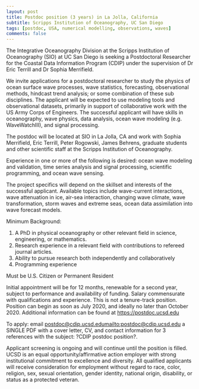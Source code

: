 ```yaml
---
layout: post
title: Postdoc position (3 years) in La Jolla, California
subtitle: Scripps Institution of Oceanography, UC San Diego
tags: [postdoc, USA, numerical modelling, observations, waves]
comments: false
---
```

The Integrative Oceanography Division at the Scripps Institution of Oceanography (SIO) at UC San Diego is seeking a Postdoctoral Researcher for the Coastal Data Information Program (CDIP) under the supervision of Dr Eric Terrill and Dr Sophia Merrifield.

We invite applications for a postdoctoral researcher to study the physics of ocean surface wave processes, wave statistics, forecasting, observational methods, hindcast trend analysis; or some combination of these sub disciplines.  The applicant will be expected to use modeling tools and observational datasets, primarily in support of collaborative work with the US Army Corps of Engineers. The successful applicant will have skills in oceanography, wave physics, data analysis, ocean wave modeling (e.g. WaveWatchIII), and signal processing.

The postdoc will be located at SIO in La Jolla, CA and work with Sophia Merrifield, Eric Terrill, Peter Rogowski, James Behrens, graduate students and other scientific staff at the Scripps Institution of Oceanography.

Experience in one or more of the following is desired: ocean wave modeling and validation, time series analysis and signal processing, scientific programming, and ocean wave sensing.

The project specifics will depend on the skillset and interests of the successful applicant. Available topics include wave-current interactions, wave attenuation in ice, air-sea interaction, changing wave climate, wave transformation, storm waves and extreme seas, ocean data assimilation into wave forecast models.

Minimum Background:

1. A PhD in physical oceanography or other relevant field in science, engineering, or mathematics.
2. Research experience in a relevant field with contributions to refereed journal articles.
3. Ability to pursue research both independently and collaboratively
4. Programming experience

Must be U.S. Citizen or Permanent Resident

Initial appointment will be for 12 months, renewable for a second year, subject to performance and availability of funding.  Salary commensurate with qualifications and experience.  This is not a tenure-track position.  Position can begin as soon as July 2020, and ideally no later than October 2020.  Additional information can be found at https://postdoc.ucsd.edu

To apply: email postdoc@cdip.ucsd.edu<mailto:postdoc@cdip.ucsd.edu> a SINGLE PDF with a cover letter, CV, and contact information for 3 references with the subject: ?CDIP postdoc position?.

Applicant screening is ongoing and will continue until the position is filled. UCSD is an equal opportunity/affirmative action employer with strong institutional commitment to excellence and diversity. All qualified applicants will receive consideration for employment without regard to race, color, religion, sex, sexual orientation, gender identity, national origin, disability, or status as a protected veteran.
